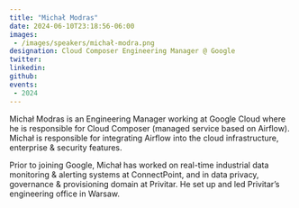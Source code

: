 ```yaml
---
title: "Michał Modras"
date: 2024-06-10T23:18:56-06:00
images: 
 - /images/speakers/michał-modra.png
designation: Cloud Composer Engineering Manager @ Google
twitter: 
linkedin: 
github: 
events:
 - 2024
---
```


Michał Modras is an Engineering Manager working at Google Cloud where he is responsible for Cloud Composer (managed service based on Airflow). Michał is responsible for integrating Airflow into the cloud infrastructure, enterprise & security features.

Prior to joining Google, Michał has worked on real-time industrial data monitoring & alerting systems at ConnectPoint, and in data privacy, governance & provisioning domain at Privitar. He set up and led Privitar’s engineering office in Warsaw.


